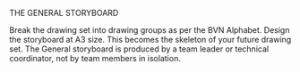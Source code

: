 THE GENERAL STORYBOARD

Break the drawing set into drawing groups as per the BVN Alphabet. Design the storyboard at A3 size. This becomes the skeleton of your future drawing set. The General storyboard is produced by a team leader or technical coordinator, not by team members in isolation.